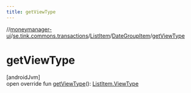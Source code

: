 ```yaml
---
title: getViewType
---
```

//[moneymanager-ui](../../../../index.html)/[se.tink.commons.transactions](../../index.html)/[ListItem](../index.html)/[DateGroupItem](index.html)/[getViewType](get-view-type.html)



# getViewType



[androidJvm]\
open override fun [getViewType](get-view-type.html)(): [ListItem.ViewType](../-view-type/index.html)




